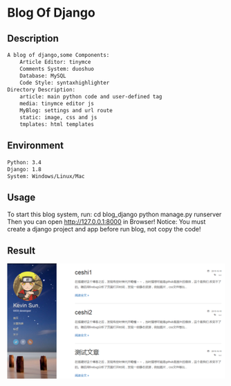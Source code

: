 # Blog Of Django

## Description
	A blog of django,some Components:
		Article Editor: tinymce
		Comments System: duoshuo
		Database: MySQL
		Code Style: syntaxhighlighter
	Directory Description:
		article: main python code and user-defined tag
		media: tinymce editor js
		MyBlog: settings and url route
		static: image, css and js
		tmplates: html templates

## Environment
	Python: 3.4
	Django: 1.8
	System: Windows/Linux/Mac

## Usage
To start this blog system, run:
	cd blog_django
	python manage.py runserver
Then you can open http://127.0.0.1:8000 in Browser!
Notice: You must create a django project and app before run blog, not copy the code!

## Result
![image](https://github.com/Kevinsss/blog_django/blob/master/result.png)



